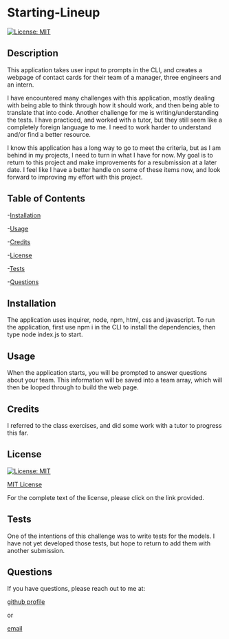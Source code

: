 # Starting-Lineup

[![License: MIT](https://img.shields.io/badge/License-MIT-yellow.svg)](https://opensource.org/licenses/MIT)

## Description

This application takes user input to prompts in the CLI, and creates a webpage of contact cards for their team of a manager, three engineers and an intern.

I have encountered many challenges with this application, mostly dealing with being able to think through how it should work, and then being able to translate that into code.  Another challenge for me is writing/understanding the tests.  I have practiced, and worked with a tutor, but they still seem like a completely foreign language to me.  I need to work harder to understand and/or find a better resource.

I know this application has a long way to go to meet the criteria, but as I am behind in my projects, I need to turn in what I have for now.  My goal is to return to this project and make improvements for a resubmission at a later date.  I feel like I have a better handle on some of these items now, and look forward to improving my effort with this project.

## Table of Contents

-[Installation](#Installation)

-[Usage](#Usage)

-[Credits](#Credits)

-[License](#License)

-[Tests](#Tests)

-[Questions](#Questions)

## Installation

The application uses inquirer, node, npm, html, css and javascript.  To run the application, first use npm i  in the CLI to install the dependencies, then type node index.js to start.

## Usage

When the application starts, you will be prompted to answer questions about your team.  This information will be saved into a team array, which will then be looped through to build the web page.
 
## Credits

I referred to the class exercises, and did some work with a tutor to progress this far.

## License

[![License: MIT](https://img.shields.io/badge/License-MIT-yellow.svg)](https://opensource.org/licenses/MIT)
 
[MIT License](https://opensource.org/license/mit-0/)
 
For the complete text of the license, please click on the link provided.

## Tests

One of the intentions of this challenge was to write tests for the models.  I have not yet developed those tests, but hope to return to add them with another submission.

## Questions

If you have questions, please reach out to me at:

[github profile](github.com/lhardywilcox)

or

[email](motacycaryda@mac.com)